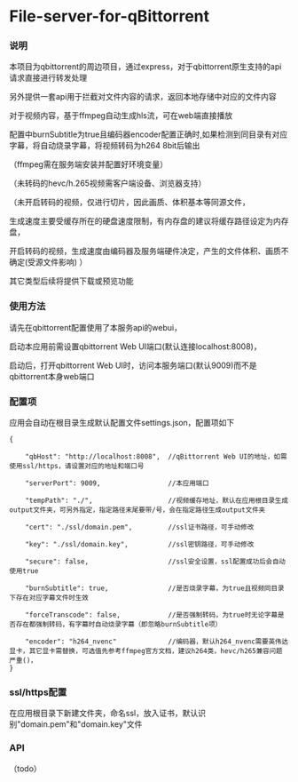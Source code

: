 # File-server-for-qBittorrent

### 说明

本项目为qbittorrent的周边项目，通过express，对于qbittorrent原生支持的api请求直接进行转发处理

另外提供一套api用于拦截对文件内容的请求，返回本地存储中对应的文件内容

对于视频内容，基于ffmpeg自动生成hls流，可在web端直接播放

配置中burnSubtitle为true且编码器encoder配置正确时,如果检测到同目录有对应字幕，将自动烧录字幕，将视频转码为h264 8bit后输出

（ffmpeg需在服务端安装并配置好环境变量）

（未转码的hevc/h.265视频需客户端设备、浏览器支持）

（未开启转码的视频，仅进行切片，因此画质、体积基本等同源文件，

生成速度主要受缓存所在的硬盘速度限制，有内存盘的建议将缓存路径设定为内存盘，

开启转码的视频，生成速度由编码器及服务端硬件决定，产生的文件体积、画质不确定(受源文件影响)
）

其它类型后续将提供下载或预览功能

### 使用方法

请先在qbittorrent配置使用了本服务api的webui，

启动本应用前需设置qbittorrent Web UI端口(默认连接localhost:8008)，

启动后，打开qbittorrent Web UI时，访问本服务端口(默认9009)而不是qbittorrent本身web端口

### 配置项

应用会自动在根目录生成默认配置文件settings.json，配置项如下

```
{
    
	"qbHost": "http://localhost:8008",	//qBittorrent Web UI的地址，如需使用ssl/https，请设置对应的地址和端口号

	"serverPort": 9009,             	//本应用端口
    
	"tempPath": "./",					//视频缓存地址，默认在应用根目录生成output文件夹，可另外指定，指定路径末尾要带/号，会在指定路径生成output文件夹

	"cert": "./ssl/domain.pem",     	//ssl证书路径，可手动修改

	"key": "./ssl/domain.key",      	//ssl密钥路径，可手动修改
	
	"secure": false,                 	//ssl安全设置，ssl配置成功后会自动使用true

	"burnSubtitle": true,				//是否烧录字幕，为true且视频同目录下存在对应字幕文件时生效

	"forceTranscode": false,			//是否强制转码，为true时无论字幕是否存在都强制转码，有字幕时自动烧录字幕（即忽略burnSubtitle项）
		
    "encoder": "h264_nvenc"				//编码器，默认h264_nvenc需要英伟达显卡，其它显卡需替换，可选值先参考ffmpeg官方文档，建议h264类，hevc/h265兼容问题严重()，
}
```

### ssl/https配置

在应用根目录下新建文件夹，命名ssl，放入证书，默认识别"domain.pem"和"domain.key"文件

### API

（todo）